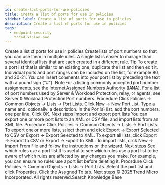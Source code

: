 ```yaml
---
id: create-list-ports-for-use-policies
title: Create a list of ports for use in policies
sidebar_label: Create a list of ports for use in policies
description: Create a list of ports for use in policies
tags:
  - endpoint-security
  - trend-vision-one
---
```


 Create a list of ports for use in policies Create lists of port numbers so that you can use them in multiple rules. A single list is easier to manage than several identical lists that are each created in a different rule. Tip To create a port list that is similar to an existing one, duplicate the list and then edit it. Individual ports and port ranges can be included on the list, for example 80, and 20-21. You can insert comments into your port list by preceding the text with a pound sign ("#"). Note For a listing commonly accepted port number assignments, see the Internet Assigned Numbers Authority (IANA). For a list of port numbers used by Server & Workload Protection, relay, or agents, see Server & Workload Protection Port numbers. Procedure Click Policies → Common Objects → Lists → Port Lists. Click New → New Port List. Type a name and, optionally, a description. In the Port(s) list, add the port numbers, one per line. Click OK. Next steps Import and export port lists You can export one or more port lists to an XML or CSV file, and import lists from an XML file. Procedure Click Policies → Common Objects → Lists → Port Lists. To export one or more lists, select them and click Export → Export Selected to CSV or Export → Export Selected to XML. To export all lists, click Export → Export to CSV or Export → Export to XML. To import lists, click New → Import From File and follow the instructions on the wizard. Next steps See which rules use a port list It is useful to see which rules use a port list to be aware of which rules are affected by any changes you make. For example, you can ensure no rules use a port list before deleting it. Procedure Click Policies → Common Objects → Lists → Port Lists. Select the port list and click Properties. Click the Assigned To tab. Next steps © 2025 Trend Micro Incorporated. All rights reserved.Search Knowledge Base